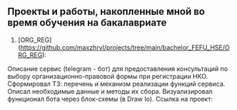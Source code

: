 ## Проекты и работы, накопленные мной во время обучения на бакалавриате

1. [ORG_REG] (https://github.com/maxzhrvl/projects/tree/main/bachelor_FEFU_HSE/ORG_REG):

Описание сервис (telegram - бот) для предоставления консультаций по выбору организационно-правовой формы при регистрации НКО. Сформировал ТЗ: перечень и механизм реализации функций сервиса. Описал необходимые данные и методы их сбора. Визуализировал функционал бота через блок-схемы (в Draw Io). Ссылка на проект:

